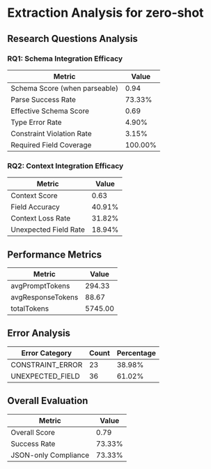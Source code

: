 # Extraction Analysis for zero-shot

## Research Questions Analysis

### RQ1: Schema Integration Efficacy

| Metric | Value |
|--------|-------|
| Schema Score (when parseable) | 0.94 |
| Parse Success Rate | 73.33% |
| Effective Schema Score | 0.69 |
| Type Error Rate | 4.90% |
| Constraint Violation Rate | 3.15% |
| Required Field Coverage | 100.00% |

### RQ2: Context Integration Efficacy

| Metric | Value |
|--------|-------|
| Context Score | 0.63 |
| Field Accuracy | 40.91% |
| Context Loss Rate | 31.82% |
| Unexpected Field Rate | 18.94% |

## Performance Metrics

| Metric | Value |
|--------|-------|
| avgPromptTokens | 294.33 |
| avgResponseTokens | 88.67 |
| totalTokens | 5745.00 |

## Error Analysis

| Error Category | Count | Percentage |
|---------------|-------|------------|
| CONSTRAINT_ERROR | 23 | 38.98% |
| UNEXPECTED_FIELD | 36 | 61.02% |

## Overall Evaluation

| Metric | Value |
|--------|-------|
| Overall Score | 0.79 |
| Success Rate | 73.33% |
| JSON-only Compliance | 73.33% |

